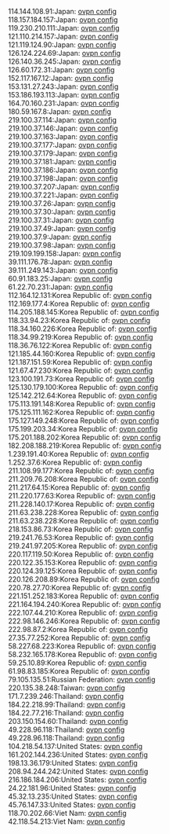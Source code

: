 114.144.108.91:Japan: [ovpn config](vpn/114_144_108_91.ovpn)  
118.157.184.157:Japan: [ovpn config](vpn/118_157_184_157.ovpn)  
119.230.210.111:Japan: [ovpn config](vpn/119_230_210_111.ovpn)  
121.110.214.157:Japan: [ovpn config](vpn/121_110_214_157.ovpn)  
121.119.124.90:Japan: [ovpn config](vpn/121_119_124_90.ovpn)  
126.124.224.69:Japan: [ovpn config](vpn/126_124_224_69.ovpn)  
126.140.36.245:Japan: [ovpn config](vpn/126_140_36_245.ovpn)  
126.60.172.31:Japan: [ovpn config](vpn/126_60_172_31.ovpn)  
152.117.167.12:Japan: [ovpn config](vpn/152_117_167_12.ovpn)  
153.131.27.243:Japan: [ovpn config](vpn/153_131_27_243.ovpn)  
153.186.193.113:Japan: [ovpn config](vpn/153_186_193_113.ovpn)  
164.70.160.231:Japan: [ovpn config](vpn/164_70_160_231.ovpn)  
180.59.167.8:Japan: [ovpn config](vpn/180_59_167_8.ovpn)  
219.100.37.114:Japan: [ovpn config](vpn/219_100_37_114.ovpn)  
219.100.37.146:Japan: [ovpn config](vpn/219_100_37_146.ovpn)  
219.100.37.163:Japan: [ovpn config](vpn/219_100_37_163.ovpn)  
219.100.37.177:Japan: [ovpn config](vpn/219_100_37_177.ovpn)  
219.100.37.179:Japan: [ovpn config](vpn/219_100_37_179.ovpn)  
219.100.37.181:Japan: [ovpn config](vpn/219_100_37_181.ovpn)  
219.100.37.186:Japan: [ovpn config](vpn/219_100_37_186.ovpn)  
219.100.37.198:Japan: [ovpn config](vpn/219_100_37_198.ovpn)  
219.100.37.207:Japan: [ovpn config](vpn/219_100_37_207.ovpn)  
219.100.37.221:Japan: [ovpn config](vpn/219_100_37_221.ovpn)  
219.100.37.26:Japan: [ovpn config](vpn/219_100_37_26.ovpn)  
219.100.37.30:Japan: [ovpn config](vpn/219_100_37_30.ovpn)  
219.100.37.31:Japan: [ovpn config](vpn/219_100_37_31.ovpn)  
219.100.37.49:Japan: [ovpn config](vpn/219_100_37_49.ovpn)  
219.100.37.9:Japan: [ovpn config](vpn/219_100_37_9.ovpn)  
219.100.37.98:Japan: [ovpn config](vpn/219_100_37_98.ovpn)  
219.109.199.158:Japan: [ovpn config](vpn/219_109_199_158.ovpn)  
39.111.176.78:Japan: [ovpn config](vpn/39_111_176_78.ovpn)  
39.111.249.143:Japan: [ovpn config](vpn/39_111_249_143.ovpn)  
60.91.183.25:Japan: [ovpn config](vpn/60_91_183_25.ovpn)  
61.22.70.231:Japan: [ovpn config](vpn/61_22_70_231.ovpn)  
112.164.12.131:Korea Republic of: [ovpn config](vpn/112_164_12_131.ovpn)  
112.169.177.4:Korea Republic of: [ovpn config](vpn/112_169_177_4.ovpn)  
114.205.188.145:Korea Republic of: [ovpn config](vpn/114_205_188_145.ovpn)  
118.33.94.23:Korea Republic of: [ovpn config](vpn/118_33_94_23.ovpn)  
118.34.160.226:Korea Republic of: [ovpn config](vpn/118_34_160_226.ovpn)  
118.34.99.219:Korea Republic of: [ovpn config](vpn/118_34_99_219.ovpn)  
118.36.76.122:Korea Republic of: [ovpn config](vpn/118_36_76_122.ovpn)  
121.185.44.160:Korea Republic of: [ovpn config](vpn/121_185_44_160.ovpn)  
121.187.151.59:Korea Republic of: [ovpn config](vpn/121_187_151_59.ovpn)  
121.67.47.230:Korea Republic of: [ovpn config](vpn/121_67_47_230.ovpn)  
123.100.191.73:Korea Republic of: [ovpn config](vpn/123_100_191_73.ovpn)  
125.130.179.100:Korea Republic of: [ovpn config](vpn/125_130_179_100.ovpn)  
125.142.212.64:Korea Republic of: [ovpn config](vpn/125_142_212_64.ovpn)  
175.113.191.148:Korea Republic of: [ovpn config](vpn/175_113_191_148.ovpn)  
175.125.111.162:Korea Republic of: [ovpn config](vpn/175_125_111_162.ovpn)  
175.127.149.248:Korea Republic of: [ovpn config](vpn/175_127_149_248.ovpn)  
175.199.203.34:Korea Republic of: [ovpn config](vpn/175_199_203_34.ovpn)  
175.201.188.202:Korea Republic of: [ovpn config](vpn/175_201_188_202.ovpn)  
182.208.188.219:Korea Republic of: [ovpn config](vpn/182_208_188_219.ovpn)  
1.239.191.40:Korea Republic of: [ovpn config](vpn/1_239_191_40.ovpn)  
1.252.37.6:Korea Republic of: [ovpn config](vpn/1_252_37_6.ovpn)  
211.108.99.177:Korea Republic of: [ovpn config](vpn/211_108_99_177.ovpn)  
211.209.76.208:Korea Republic of: [ovpn config](vpn/211_209_76_208.ovpn)  
211.217.64.15:Korea Republic of: [ovpn config](vpn/211_217_64_15.ovpn)  
211.220.177.63:Korea Republic of: [ovpn config](vpn/211_220_177_63.ovpn)  
211.228.140.17:Korea Republic of: [ovpn config](vpn/211_228_140_17.ovpn)  
211.63.238.228:Korea Republic of: [ovpn config](vpn/211_63_238_228.ovpn)  
211.63.238.228:Korea Republic of: [ovpn config](vpn/211_63_238_228.ovpn)  
218.153.86.73:Korea Republic of: [ovpn config](vpn/218_153_86_73.ovpn)  
219.241.76.53:Korea Republic of: [ovpn config](vpn/219_241_76_53.ovpn)  
219.241.97.205:Korea Republic of: [ovpn config](vpn/219_241_97_205.ovpn)  
220.117.119.50:Korea Republic of: [ovpn config](vpn/220_117_119_50.ovpn)  
220.122.35.153:Korea Republic of: [ovpn config](vpn/220_122_35_153.ovpn)  
220.124.39.125:Korea Republic of: [ovpn config](vpn/220_124_39_125.ovpn)  
220.126.208.89:Korea Republic of: [ovpn config](vpn/220_126_208_89.ovpn)  
220.78.27.70:Korea Republic of: [ovpn config](vpn/220_78_27_70.ovpn)  
221.151.252.183:Korea Republic of: [ovpn config](vpn/221_151_252_183.ovpn)  
221.164.194.240:Korea Republic of: [ovpn config](vpn/221_164_194_240.ovpn)  
222.107.44.210:Korea Republic of: [ovpn config](vpn/222_107_44_210.ovpn)  
222.98.146.246:Korea Republic of: [ovpn config](vpn/222_98_146_246.ovpn)  
222.98.87.2:Korea Republic of: [ovpn config](vpn/222_98_87_2.ovpn)  
27.35.77.252:Korea Republic of: [ovpn config](vpn/27_35_77_252.ovpn)  
58.227.68.223:Korea Republic of: [ovpn config](vpn/58_227_68_223.ovpn)  
58.232.165.178:Korea Republic of: [ovpn config](vpn/58_232_165_178.ovpn)  
59.25.10.89:Korea Republic of: [ovpn config](vpn/59_25_10_89.ovpn)  
61.98.83.185:Korea Republic of: [ovpn config](vpn/61_98_83_185.ovpn)  
79.105.135.51:Russian Federation: [ovpn config](vpn/79_105_135_51.ovpn)  
220.135.38.248:Taiwan: [ovpn config](vpn/220_135_38_248.ovpn)  
171.7.239.246:Thailand: [ovpn config](vpn/171_7_239_246.ovpn)  
184.22.218.99:Thailand: [ovpn config](vpn/184_22_218_99.ovpn)  
184.22.77.216:Thailand: [ovpn config](vpn/184_22_77_216.ovpn)  
203.150.154.60:Thailand: [ovpn config](vpn/203_150_154_60.ovpn)  
49.228.96.118:Thailand: [ovpn config](vpn/49_228_96_118.ovpn)  
49.228.96.118:Thailand: [ovpn config](vpn/49_228_96_118.ovpn)  
104.218.54.137:United States: [ovpn config](vpn/104_218_54_137.ovpn)  
161.202.144.236:United States: [ovpn config](vpn/161_202_144_236.ovpn)  
198.13.36.179:United States: [ovpn config](vpn/198_13_36_179.ovpn)  
208.94.244.242:United States: [ovpn config](vpn/208_94_244_242.ovpn)  
216.186.184.206:United States: [ovpn config](vpn/216_186_184_206.ovpn)  
24.22.181.96:United States: [ovpn config](vpn/24_22_181_96.ovpn)  
45.32.13.235:United States: [ovpn config](vpn/45_32_13_235.ovpn)  
45.76.147.33:United States: [ovpn config](vpn/45_76_147_33.ovpn)  
118.70.202.66:Viet Nam: [ovpn config](vpn/118_70_202_66.ovpn)  
42.118.54.213:Viet Nam: [ovpn config](vpn/42_118_54_213.ovpn)  

